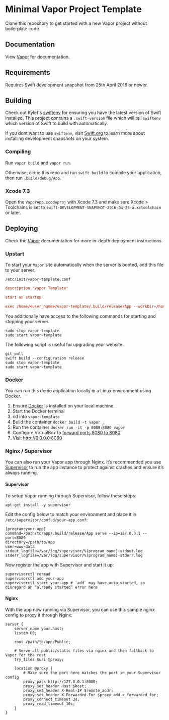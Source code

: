 # Minimal Vapor Project Template

Clone this repository to get started with a new Vapor project without boilerplate code.

## Documentation

View [Vapor](https://github.com/qutheory/vapor) for documentation.

## Requirements

Requires Swift development snapshot from 25th April 2016 or newer.

## Building

Check out Kylef's [swiftenv](https://github.com/kylef/swiftenv) for ensuring you have the latest
version of Swift installed. This project contains a `.swift-version` file which will tell `swiftenv` which version of Swift to build with automatically.

If you dont want to use `swiftenv`, visit [Swift.org](http://swift.org) to learn more about installing development snapshots on your system.

### Compiling

Run `vapor build` and `vapor run`.

Otherwise, clone this repo and run `swift build` to compile your application, then run `.build/debug/App`.

### Xcode 7.3

Open the `VaporApp.xcodeproj` with Xcode 7.3 and make sure Xcode > Toolchains is set to `swift-DEVELOPMENT-SNAPSHOT-2016-04-25-a.xctoolchain` or later.

## Deploying

Check the [Vapor](https://github.com/qutheory/vapor) documentation for more in-depth deployment instructions.

### Upstart

To start your `Vapor` site automatically when the server is booted, add this file to your server.

`/etc/init/vapor-template.conf`

```conf
description "Vapor Template"

start on startup

exec /home/<user_name>/vapor-template/.build/release/App --workDir=/home/<user_name>/vapor-template
```

You additionally have access to the following commands for starting and stopping your server.

```shell
sudo stop vapor-template
sudo start vapor-template
```

The following script is useful for upgrading your website.

```shell
git pull
swift build --configuration release
sudo stop vapor-template
sudo start vapor-template
```

### Docker
You can run this demo application locally in a Linux environment using Docker.

1. Ensure [Docker](https://www.docker.com) is installed on your local machine.
2. Start the Docker terminal
3. cd into `vapor-template`
4. Build the container `docker build -t vapor .`
5. Run the container `docker run -it -p 8080:8080 vapor`
5. Configure VirtualBox to [forward ports 8080 to 8080](https://www.virtualbox.org/manual/ch06.html)
6. Visit http://0.0.0.0:8080

### Nginx / Supervisor

You can also run your Vapor app through Nginx.  It’s recommended you use [Supervisor](http://supervisord.org) to run the app instance to protect against crashes and ensure it’s always running.

#### Supervisor

To setup Vapor running through Supervisor, follow these steps:

`apt-get install -y supervisor`

Edit the config below to match your environment and place it in `/etc/supervisor/conf.d/your-app.conf`:

```shell
[program:your-app]
command=/path/to/app/.build/release/App serve --ip=127.0.0.1 --port=8080
directory=/path/to/app
user=www-data
stdout_logfile=/var/log/supervisor/%(program_name)-stdout.log
stderr_logfile=/var/log/supervisor/%(program_name)-stderr.log
```

Now register the app with Supervisor and start it up:
```shell
supervisorctl reread
supervisorctl add your-app
supervisorctl start your-app # `add` may have auto-started, so disregard an “already started” error here
```

#### Nginx

With the app now running via Supervisor, you can use this sample nginx config to proxy it through Nginx:

```nginx
server {
	server_name your.host;
	listen 80;

	root /path/to/app/Public;

	# Serve all public/static files via nginx and then fallback to Vapor for the rest
	try_files $uri @proxy;

	location @proxy {
		# Make sure the port here matches the port in your Supervisor config
		proxy_pass http://127.0.0.1:8080;
		proxy_set_header Host $host;
		proxy_set_header X-Real-IP $remote_addr;
		proxy_set_header X-Forwarded-For $proxy_add_x_forwarded_for;
		proxy_connect_timeout 3s;
		proxy_read_timeout 10s;
	}
}
```
